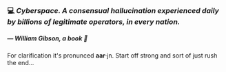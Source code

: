 ###  :computer: _Cyberspace. A consensual hallucination experienced daily by billions of legitimate operators, in every nation._
##### ― William Gibson, a book :book:

For clarification it's pronunced **aar**·jn. Start off strong and sort of just rush the end...



<!--
**aannapureddy/aannapureddy** is a ✨ _special_ ✨ repository because its `README.md` (this file) appears on your GitHub profile.

Here are some ideas to get you started:

- 🔭 I’m currently working on ...
- 🌱 I’m currently learning ...
- 👯 I’m looking to collaborate on ...
- 🤔 I’m looking for help with ...
- 💬 Ask me about ...
- 📫 How to reach me: ...
- 😄 Pronouns: ...
- ⚡ Fun fact: ...
-->
